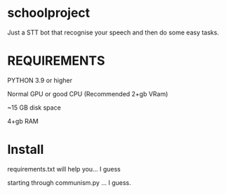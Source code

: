 # schoolproject
Just a STT bot that recognise your speech and then do some easy tasks.

# REQUIREMENTS
PYTHON 3.9 or higher
 
Normal GPU or good CPU (Recommended 2+gb VRam)
 
~15 GB disk space
 
 4+gb RAM

# Install
requirements.txt will help you... I guess

starting through communism.py ... I guess.
